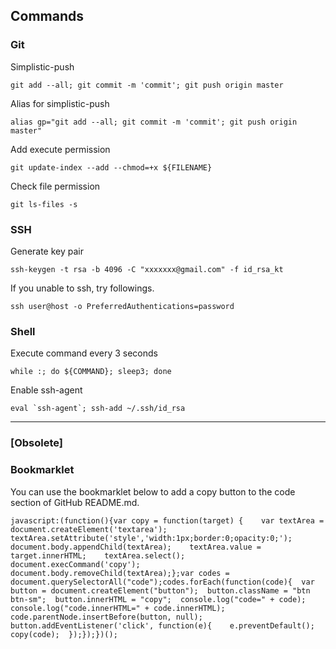## Commands

### Git
Simplistic-push
```
git add --all; git commit -m 'commit'; git push origin master
```
Alias for simplistic-push
```
alias gp="git add --all; git commit -m 'commit'; git push origin master"
```
Add execute permission
```
git update-index --add --chmod=+x ${FILENAME}
```
Check file permission
```
git ls-files -s
```

### SSH
Generate key pair
```
ssh-keygen -t rsa -b 4096 -C "xxxxxxx@gmail.com" -f id_rsa_kt
```
If you unable to ssh, try followings.
```
ssh user@host -o PreferredAuthentications=password
```

### Shell
Execute command every 3 seconds
```
while :; do ${COMMAND}; sleep3; done
```
Enable ssh-agent
```
eval `ssh-agent`; ssh-add ~/.ssh/id_rsa
```

---
### [Obsolete]  
### Bookmarklet
You can use the bookmarklet below to add a copy button to the code section of GitHub README.md.
```
javascript:(function(){var copy = function(target) {    var textArea = document.createElement('textarea');    textArea.setAttribute('style','width:1px;border:0;opacity:0;');    document.body.appendChild(textArea);    textArea.value = target.innerHTML;    textArea.select();    document.execCommand('copy');    document.body.removeChild(textArea);};var codes = document.querySelectorAll("code");codes.forEach(function(code){  var button = document.createElement("button");  button.className = "btn btn-sm";  button.innerHTML = "copy";  console.log("code=" + code);  console.log("code.innerHTML=" + code.innerHTML);  code.parentNode.insertBefore(button, null);  button.addEventListener('click', function(e){    e.preventDefault();    copy(code);  });});})();
```